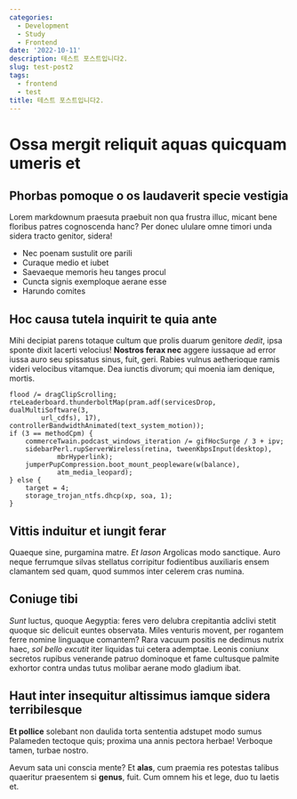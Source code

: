 ```yaml
---
categories:
  - Development
  - Study
  - Frontend
date: '2022-10-11'
description: 테스트 포스트입니다2.
slug: test-post2
tags:
  - frontend
  - test
title: 테스트 포스트입니다2.
---
```


# Ossa mergit reliquit aquas quicquam umeris et

## Phorbas pomoque o os laudaverit specie vestigia

Lorem markdownum praesuta praebuit non qua frustra illuc, micant bene floribus
patres cognoscenda hanc? Per donec ululare omne timori unda sidera tracto
genitor, sidera!

- Nec poenam sustulit ore parili
- Curaque medio et iubet
- Saevaeque memoris heu tanges procul
- Cuncta signis exemploque aerane esse
- Harundo comites

## Hoc causa tutela inquirit te quia ante

Mihi decipiat parens totaque cultum que prolis duarum genitore _dedit_, ipsa
sponte dixit lacerti velocius! **Nostros ferax nec** aggere iussaque ad error
iussa auro seu spissatus sinus, fuit, geri. Rabies vulnus aetherioque ramis
videri velocibus vitamque. Dea iunctis divorum; qui moenia iam denique, mortis.

    flood /= dragClipScrolling;
    rteLeaderboard.thunderboltMap(pram.adf(servicesDrop, dualMultiSoftware(3,
            url_cdfs), 17), controllerBandwidthAnimated(text_system_motion));
    if (3 == methodCpm) {
        commerceTwain.podcast_windows_iteration /= gifHocSurge / 3 + ipv;
        sidebarPerl.rupServerWireless(retina, tweenKbpsInput(desktop),
                mbrHyperlink);
        jumperPupCompression.boot_mount_peopleware(w(balance),
                atm_media_leopard);
    } else {
        target = 4;
        storage_trojan_ntfs.dhcp(xp, soa, 1);
    }

## Vittis induitur et iungit ferar

Quaeque sine, purgamina matre. _Et Iason_ Argolicas modo sanctique. Auro neque
ferrumque silvas stellatus corripitur fodientibus auxiliaris ensem clamantem sed
quam, quod summos inter celerem cras numina.

## Coniuge tibi

_Sunt_ luctus, quoque Aegyptia: feres vero delubra crepitantia adclivi stetit
quoque sic delicuit euntes observata. Miles venturis movent, per rogantem ferre
nomine linguaque comantem? Rara vacuum positis ne dedimus nutrix haec, _sol
bello excutit_ iter liquidas tui cetera ademptae. Leonis coniunx secretos
rupibus venerande patruo dominoque et fame cultusque palmite exhortor contra
undas tutus molibar aerane modo gladium ibat.

## Haut inter insequitur altissimus iamque sidera terribilesque

**Et pollice** solebant non daulida torta sententia adstupet modo sumus
Palameden tectoque quis; proxima una annis pectora herbae! Verboque tamen,
turbae nostro.

Aevum sata uni conscia mente? Et **alas**, cum praemia res potestas talibus
quaeritur praesentem si **genus**, fuit. Cum omnem his et lege, duo tu laetis
et.
